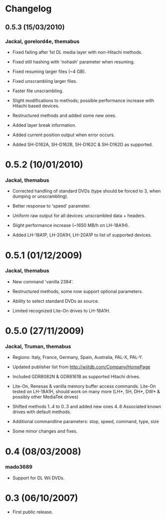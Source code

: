 # Changelog

## 0.5.3 (15/03/2010)

### Jackal, gorelord4e, themabus

- Fixed failing after 1st DL media layer with non-Hitachi methods.

- Fixed still hashing with 'nohash' parameter when resuming.

- Fixed resuming larger files (~4 GB).

- Fixed unscrambling larger files.

- Faster file unscrambling.

- Slight modifications to methods;
  possible performance increase with Hitachi based devices.

- Restructured methods and added some new ones.

- Added layer break information.

- Added current position output when error occurs.

- Added SH-D162A, SH-D162B, SH-D162C & SH-D162D as supported.

  ### 	

# 0.5.2 (10/01/2010)

### Jackal, themabus

- Corrected handling of standard DVDs
  (type should be forced to 3, when dumping or unscrambling).
- Better response to 'speed' parameter.
- Uniform raw output for all devices: unscrambled data + headers.
- Slight performance increase (~1650 MB/h on LH-18A1H).
- Added LH-18A1P, LH-20A1H, LH-20A1P to list of supported devices.

  ### 	

# 0.5.1 (01/12/2009)

### Jackal, themabus

- New command 'vanilla 2384'.

- Restructured methods, some now support optional parameters.

- Ability to select standard DVDs as source.

- Limited recognized Lite-On drives to LH-18A1H.

  ### 	
# 0.5.0 (27/11/2009)

### Jackal, Truman, themabus

- Regions: Italy, France, Germany, Spain, Australia, PAL-X, PAL-Y.
- Updated publisher list from http://wiitdb.com/Company/HomePage
- Included GDR8082N & GDR8161B as supported Hitachi drives.
- Lite-On, Renesas & vanilla memory buffer access commands.
  Lite-On tested on LH-18A1H, should work on many more
  (LH*, SH, DH*, DW* & possibly other MediaTek drives)
- Shifted methods 1..4 to 0..3 and added new ones 4..6
  Associated known drives with default methods.
- Additional commandline parameters:
  stop, speed, command, type, size
- Some minor changes and fixes.

  ### 	

# 0.4 (08/03/2008)

### mado3689

- Support for DL Wii DVDs.

  ### 	

# 0.3 (06/10/2007)

- First public release.